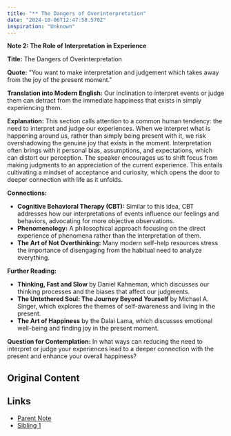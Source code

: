 ```yaml
---
title: "** The Dangers of Overinterpretation"
date: "2024-10-06T12:47:58.570Z"
inspiration: "Unknown"
---
```


**Note 2: The Role of Interpretation in Experience**

**Title:** The Dangers of Overinterpretation

**Quote:** "You want to make interpretation and judgement which takes away from the joy of the present moment."

**Translation into Modern English:** Our inclination to interpret events or judge them can detract from the immediate happiness that exists in simply experiencing them.

**Explanation:** This section calls attention to a common human tendency: the need to interpret and judge our experiences. When we interpret what is happening around us, rather than simply being present with it, we risk overshadowing the genuine joy that exists in the moment. Interpretation often brings with it personal bias, assumptions, and expectations, which can distort our perception. The speaker encourages us to shift focus from making judgments to an appreciation of the current experience. This entails cultivating a mindset of acceptance and curiosity, which opens the door to deeper connection with life as it unfolds.

**Connections:**
- **Cognitive Behavioral Therapy (CBT):** Similar to this idea, CBT addresses how our interpretations of events influence our feelings and behaviors, advocating for more objective observations.
- **Phenomenology:** A philosophical approach focusing on the direct experience of phenomena rather than the interpretation of them.
- **The Art of Not Overthinking:** Many modern self-help resources stress the importance of disengaging from the habitual need to analyze everything.

**Further Reading:**
- **Thinking, Fast and Slow** by Daniel Kahneman, which discusses our thinking processes and the biases that affect our judgments.
- **The Untethered Soul: The Journey Beyond Yourself** by Michael A. Singer, which explores the themes of self-awareness and living in the present.
- **The Art of Happiness** by the Dalai Lama, which discusses emotional well-being and finding joy in the present moment.

**Question for Contemplation:** In what ways can reducing the need to interpret or judge your experiences lead to a deeper connection with the present and enhance your overall happiness?

## Original Content



## Links

- [Parent Note](/parent-note.md)
- [Sibling 1](/zettel1.md)
